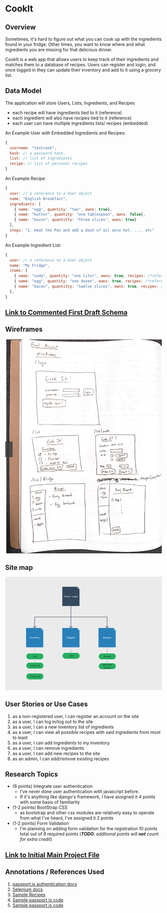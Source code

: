 # CookIt

## Overview

Sometimes, it's hard to figure out what you can cook up with the ingredients found in your fridge. Other times, you want to know
where and what ingredients you are missing for that delicious dinner. 

CookIt is a web app that allows users to keep track of their ingredients and matches them to a database of recipes. Users can register and login, and once logged in they can update their inventory and add to it using a grocery list. 


## Data Model

The application will store Users, Lists, Ingredients, and Recipes

* each recipe will have ingredients tied to it (reference)
* each ingredient will also have recipes tied to it (reference)
* each user can have multiple ingredients lists/ recipes (embedded)


An Example User with Embedded Ingredients and Recipes:

```javascript
{
  username: "testcook",
  hash: // a password hash,
  list: // list of ingredients
  recipe: // list of personal recipes 
}
```

An Example Recipe:

```javascript
{
  user: // a reference to a User object
  name: "English Breakfast",
  ingredients: [
    { name: "egg", quantity: "two", owns: true},
    { name: "butter", quantity: "one tablespoon", owns: false},
    { name: "bacon", quantitty: "three slices", owns: true}
  ],
  steps: "1. Heat the Pan and add a dash of oil once hot. .... etc"
}

```

An Example Ingredient List:

```javascript
{
  user: // a reference to a User object
  name: "My Fridge",
  items: [
    { name: "soda", quantity: "one liter", owns: true, recipes: /*reference to list of recipes w/ this item */ },
    { name: "egg", quantity: "one dozen", owns: true, recipes: /*reference to recipes w/ this item */},
    { name: "bacon", quantitty: "twelve slices", owns: true, recipes: /*reference to recipes w/ this item */ }
  ],
}
```

## [Link to Commented First Draft Schema](db.js) 

## Wireframes

![wireframe](wireframes.PNG)

## Site map

![sitemap](sitemap.PNG)

## User Stories or Use Cases

1. as a non-registered user, I can register an account on the site
2. as a user, I can log in/log out to the site
3. as a user, I can a new inventory list of ingredients
4. as a user, I can view all possible recipes with said ingredients from most to least
5. as a user, I can add ingredients to my inventory
6. as a user, I can remove ingredients
7. as a user, I can add new recipes to the site
8. as an admin, I can add/remove existing recipes

## Research Topics

* (6 points) Integrate user authentication
    * I've never done user authentication with javascript before.
    * If it's anything like django's framework, I have assigned it 4 points with some basis of familiarity
* (1-2 points) BootStrap CSS
    * as bootstrap and other css modules are relatively easy to operate from what I've heard, I've assigned it 2 points
* (1-2 points) Form Validation
    * I'm planning on adding form validation for the registration 
10 points total out of 8 required points (___TODO__: addtional points will __not__ count for extra credit_)


## [Link to Initial Main Project File](app.js) 


## Annotations / References Used

1. [passport.js authentication docs](http://passportjs.org/docs) 
2. [Selenium docs](https://www.selenium.dev/documentation/en/)
3. [Sample Recipes](https://github.com/raywenderlich/recipes/blob/master/Recipes.json)
4. [Sample passport js code](https://mherman.org/blog/local-authentication-with-passport-and-express-4/)
5. [Sample passport js code](https://medium.com/@kevinhsu_83500/user-authentication-with-node-js-and-mongodb-c8b1645513f9)
